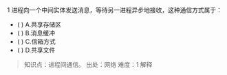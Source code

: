 1
进程向一个中间实体发送消息，等待另一进程异步地接收，这种通信方式属于：
- ( ) A.共享存储区 
- ( ) B.消息缓冲 
- ( ) C.信箱方式 
- ( ) D.共享文件

> 知识点：进程间通信。
> 出处：网络
> 难度：1
> 解释
